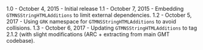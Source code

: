 1.0 - October 4, 2015 - Initial release
1.1 - October 7, 2015 - Embedding `GTMNSStringHTMLAdditions` to limit external dependencies.
1.2 - October 5, 2017 - Using `GRK` namespace for `GTMNSStringHTMLAdditions` to avoid collisions.
1.3 - October 6, 2017 - Updating `GTMNSStringHTMLAdditions` to tag 2.1.2 (with slight modifications (ARC + extracting from main GMT codebase).